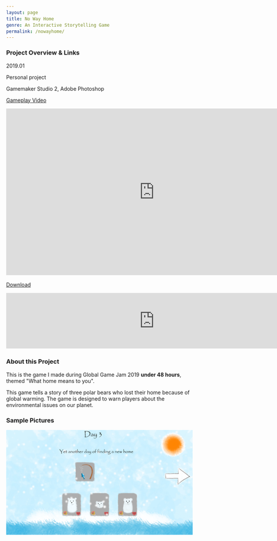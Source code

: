 ```yaml
---
layout: page
title: No Way Home
genre: An Interactive Storytelling Game
permalink: /nowayhome/
---
```


### Project Overview & Links

2019.01

Personal project

Gamemaker Studio 2, Adobe Photoshop

[Gameplay Video](https://www.youtube.com/watch?v=mSdjFybnbQs)

<div class="w3-container w3-center">
    <iframe width="800" height="450" src="https://www.youtube.com/embed/mSdjFybnbQs" frameborder="0" allow="accelerometer; autoplay; clipboard-write; encrypted-media; gyroscope; picture-in-picture" allowfullscreen></iframe>
</div>

[Download](https://jingyu1999.itch.io/no-way-home)

<div class="w3-container w3-center">
    <iframe frameborder="0" src="https://itch.io/embed/362276" width="800" class="center"><a href="https://jingyu1999.itch.io/no-way-home">No Way Home by Cetacean</a></iframe>
</div>

### About this Project

This is the game I made during Global Game Jam 2019 **under 48 hours**, themed "What home means to you". 
 
This game tells a story of three polar bears who lost their home because of global warming. The game is designed to warn players about the environmental issues on our planet.

### Sample Pictures

<div class="w3-container w3-center">
    <img src="/img/NWH.jpg" alt="1" class="center" width="800"/>
</div>